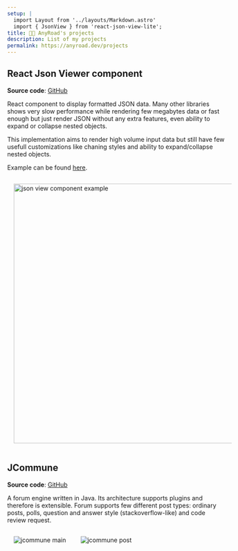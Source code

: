 ```yaml
---
setup: |
  import Layout from '../layouts/Markdown.astro'
  import { JsonView } from 'react-json-view-lite';
title: 👨‍💻 AnyRoad's projects
description: List of my projects
permalink: https://anyroad.dev/projects
---
```


## React Json Viewer component

**Source code**: [GitHub](https://github.com/AnyRoad/react-json-view-lite)

React component to display formatted JSON data. Many other libraries shows very slow performance
while rendering few megabytes data or fast enough but just render JSON without any extra features, even ability to expand or collapse nested objects.

This implementation aims to render high volume input data but still have few usefull customizations like chaning styles and ability to expand/collapse nested objects.

Example can be found [here](/tools/json-view).

<img style="margin: 15px" width=600px src="/jsonview.png" alt="json view component example" />

## JCommune

**Source code**: [GitHub](https://github.com/jtalks-org/jcommune)

A forum engine written in Java. Its architecture supports plugins and therefore is extensible.
Forum supports few different post types: ordinary posts, polls, question and answer style (stackoverflow-like) and code review request.

<img style="margin: 15px" src="/jcommune/main.png" alt="jcommune main" />
<img style="margin: 15px" src="/jcommune/post.png" alt="jcommune post" />
